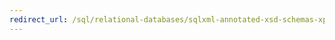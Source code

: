 ```yaml
---
redirect_url: /sql/relational-databases/sqlxml-annotated-xsd-schemas-xpath-queries/samples/sample-xpath-queries-sqlxml-4-0?toc=%2fsql%2frelational-databases%2fsqlxml-annotated-xsd-schemas-xpath-queries%2fsamples%2ftoc.json
---
```

